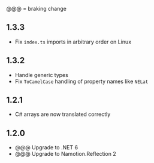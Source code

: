 @@@ = braking change

## 1.3.3

- Fix `index.ts` imports in arbitrary order on Linux

## 1.3.2

- Handle generic types
- Fix `ToCamelCase` handling of property names like `NELat`

## 1.2.1

- C# arrays are now translated correctly

## 1.2.0

- @@@ Upgrade to .NET 6
- @@@ Upgrade to Namotion.Reflection 2
